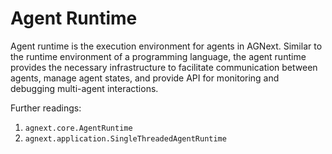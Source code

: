 # Agent Runtime

Agent runtime is the execution environment for agents in AGNext.
Similar to the runtime environment of a programming language, the
agent runtime provides the necessary infrastructure to facilitate communication
between agents, manage agent states, and provide API for monitoring and
debugging multi-agent interactions.

Further readings:

1. `agnext.core.AgentRuntime`
2. `agnext.application.SingleThreadedAgentRuntime`
